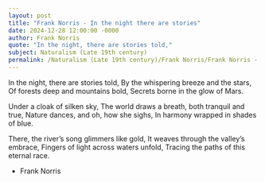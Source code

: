 ```yaml
---
layout: post
title: "Frank Norris - In the night there are stories"
date: 2024-12-28 12:00:00 -0000
author: Frank Norris
quote: "In the night, there are stories told,"
subject: Naturalism (Late 19th century)
permalink: /Naturalism (Late 19th century)/Frank Norris/Frank Norris - In the night there are stories
---
```


In the night, there are stories told,
By the whispering breeze and the stars,
Of forests deep and mountains bold,
Secrets borne in the glow of Mars.

Under a cloak of silken sky,
The world draws a breath, both tranquil and true,
Nature dances, and oh, how she sighs,
In harmony wrapped in shades of blue.

There, the river’s song glimmers like gold,
It weaves through the valley’s embrace,
Fingers of light across waters unfold,
Tracing the paths of this eternal race.

- Frank Norris
